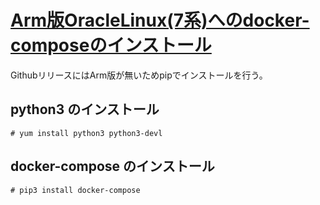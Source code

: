 # [Arm版OracleLinux(7系)へのdocker-composeのインストール](https://marimelon.github.io/note/linux/oracle_linux_aarch64_dockercompose)

GithubリリースにはArm版が無いためpipでインストールを行う。

## python3 のインストール
```
# yum install python3 python3-devl
```

## docker-compose のインストール
```
# pip3 install docker-compose
```